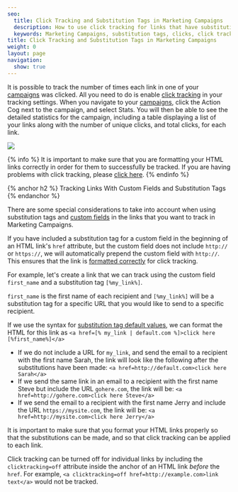 ```yaml
---
seo:
  title: Click Tracking and Substitution Tags in Marketing Campaigns
  description: How to use click tracking for links that have substitution tags in your campaigns.
  keywords: Marketing Campaigns, substitution tags, clicks, click tracking, links, custom fields
title: Click Tracking and Substitution Tags in Marketing Campaigns
weight: 0
layout: page
navigation:
  show: true
---
```

It is possible to track the number of times each link in one of your [campaigns]({{root_url}}/User_Guide/Marketing_Campaigns/index.html) was clicked. All you need to do is enable [click tracking]({{root_url}}/User_Guide/Settings/tracking.html) in your tracking settings. When you navigate to your [campaigns]({{site.app_url}}/marketing_campaigns/campaigns), click the Action Cog next to the campaign, and select Stats. You will then be able to see the detailed statistics for the campaign, including a table displaying a list of your links along with the number of unique clicks, and total clicks, for each link.

![]({{root_url}}/images/link_tracking.png)

{% info %}
It is important to make sure that you are formatting your HTML links correctly in order for them to successfully be tracked. If you are having problems with click tracking, please [click here]({{root_url}}/Classroom/Track/Clicks/click_tracking_html_best_practices.html).
{% endinfo %}

{% anchor h2 %}
Tracking Links With Custom Fields and Substitution Tags
{% endanchor %}

There are some special considerations to take into account when using substitution tags and [custom fields]({{root_url}}/User_Guide/Marketing_Campaigns/custom_fields.html) in the links that you want to track in Marketing Campaigns.

If you have included a substitution tag for a custom field in the beginning of an HTML link's `href` attribute, but the custom field does not include  `http://` or `https://`, we will automatically prepend the custom field with `http://`. This ensures that the link is [formatted correctly]({{root_url}}/Classroom/Track/Clicks/click_tracking_html_best_practices.html) for click tracking.

For example, let's create a link that we can track using the custom field `first_name` and a substitution tag `[%my_link%]`.

`first_name` is the first name of each recipient and `[%my_link%]` will be a substitution tag for a specific URL that you would like to send to a specific recipient.

If we use the syntax for [substitution tag default values]({{root_url}}/User_Guide/Marketing_Campaigns/templates.html#-Substitution-Tag-Default-Values), we can format the HTML for this link as `<a href=[% my_link | default.com %]>click here [%first_name%]</a>`

* If we do not include a URL for `my_link`, and send the email to a recipient with the first name Sarah, the link will look like the following after the substitutions have been made: `<a href=http://default.com>click here Sarah</a>`
* If we send the same link in an email to a recipient with the first name Steve but include the URL `gohere.com`, the link will be: `<a href=http://gohere.com>click here Steve</a>`
* If we send the email to a recipient with the first name Jerry and include the URL `https://mysite.com`, the link will be: `<a href=http://mysite.com>click here Jerry</a>`

It is important to make sure that you format your HTML links properly so that the substitutions can be made, and so that click tracking can be applied to each link.

Click tracking can be turned off for individual links by including the `clicktracking=off` attribute inside the anchor of an HTML link *before* the `href`. For example, `<a clicktracking=off href=http://example.com>link text</a>` would not be tracked.
